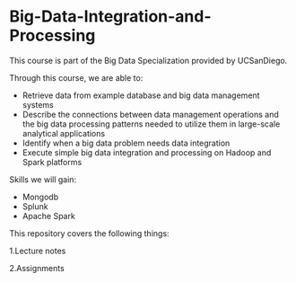 # Big-Data-Integration-and-Processing

This course is part of the Big Data Specialization provided by UCSanDiego.

Through this course, we are able to:

* Retrieve data from example database and big data management systems 
* Describe the connections between data management operations and the big data processing patterns needed to utilize them in large-scale analytical applications
* Identify when a big data problem needs data integration
* Execute simple big data integration and processing on Hadoop and Spark platforms

Skills we will gain:
* Mongodb
* Splunk
* Apache Spark

This repository covers the following things:

1.Lecture notes

2.Assignments


